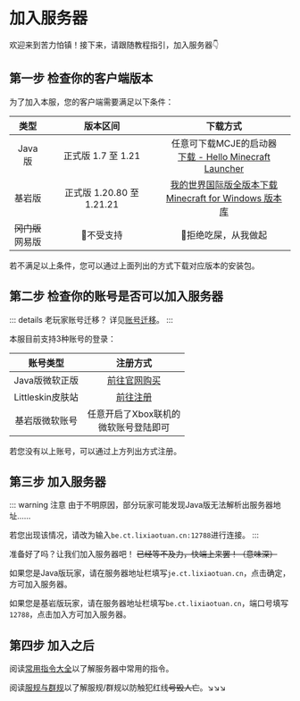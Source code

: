 # 加入服务器

欢迎来到苦力怕镇！接下来，请跟随教程指引，加入服务器👇

## 第一步 检查你的客户端版本

为了加入本服，您的客户端需要满足以下条件：

| 类型 | 版本区间 | 下载方式 |
|:-------:|:-------:|:-------:|
| Java版 | 正式版 1.7 至 1.21 | 任意可下载MCJE的启动器<br/>[下载 - Hello Minecraft Launcher](https://hmcl.huangyuhui.net/download/) |
| 基岩版 | 正式版 1.20.80 至 1.21.21 | [我的世界国际版全版本下载](https://mcapks.com)<br/>[Minecraft for Windows 版本库](https://www.mcappx.com) |
| ~~冈门版~~<br/>网易版 | :no_entry_sign:不受支持 | :no_entry_sign:拒绝吃屎，从我做起 |

若不满足以上条件，您可以通过上面列出的方式下载对应版本的安装包。

## 第二步 检查你的账号是否可以加入服务器

::: details 老玩家账号迁移？
详见[账号迁移](/ct/migrate)。
:::

本服目前支持3种账号的登录：

| 账号类型 | 注册方式 |
|:-------:|:-------:|
| Java版微软正版 | [前往官网购买](https://www.minecraft.net/zh-hans) |
| Littleskin皮肤站 | [前往注册](https://littleskin.cn/auth/register) |
| 基岩版微软账号 | 任意开启了Xbox联机的<br/>微软账号登陆即可 |

若您没有以上账号，可以通过上方列出方式注册。

## 第三步 加入服务器

::: warning 注意
由于不明原因，部分玩家可能发现Java版无法解析出服务器地址……

若您出现该情况，请改为输入`be.ct.lixiaotuan.cn:12788`进行连接。
:::

准备好了吗？让我们加入服务器吧！ ~~已经等不及力，快端上来罢！（意味深）~~

如果您是Java版玩家，请在服务器地址栏填写`je.ct.lixiaotuan.cn`，点击确定，方可加入服务器。

如果您是基岩版玩家，请在服务器地址栏填写`be.ct.lixiaotuan.cn`，端口号填写`12788`，点击加入方可加入服务器。

## 第四步 加入之后

阅读[常用指令大全](/ct/commands.md)以了解服务器中常用的指令。

阅读[服规与群规](/ct/rule.md)以了解服规/群规以防触犯红线~~号毁人亡~~。↘↘↘
